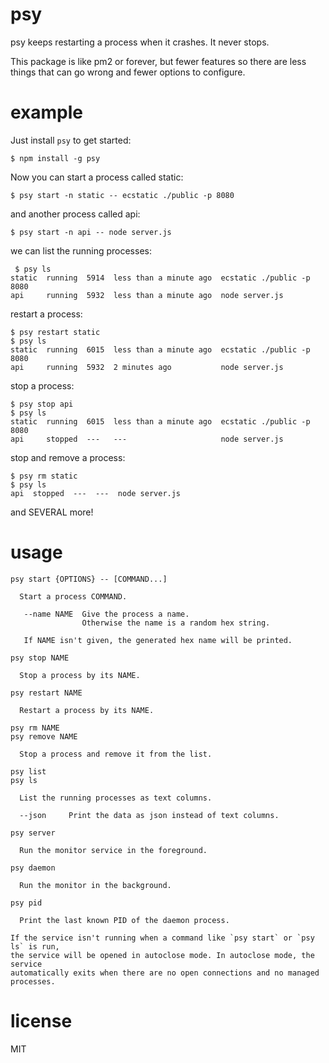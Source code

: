 # psy

psy keeps restarting a process when it crashes. It never stops.

This package is like pm2 or forever, but fewer features so there are less things
that can go wrong and fewer options to configure.

# example

Just install `psy` to get started:

```
$ npm install -g psy
```

Now you can start a process called static:

```
$ psy start -n static -- ecstatic ./public -p 8080
```

and another process called api:

```
$ psy start -n api -- node server.js
```

we can list the running processes:

```
 $ psy ls
static  running  5914  less than a minute ago  ecstatic ./public -p 8080
api     running  5932  less than a minute ago  node server.js
```

restart a process:

```
$ psy restart static
$ psy ls
static  running  6015  less than a minute ago  ecstatic ./public -p 8080
api     running  5932  2 minutes ago           node server.js
```

stop a process:

```
$ psy stop api
$ psy ls
static  running  6015  less than a minute ago  ecstatic ./public -p 8080
api     stopped  ---   ---                     node server.js
```

stop and remove a process:

```
$ psy rm static
$ psy ls
api  stopped  ---  ---  node server.js
```

and SEVERAL more!

# usage

```
psy start {OPTIONS} -- [COMMAND...]

  Start a process COMMAND.

   --name NAME  Give the process a name.
                Otherwise the name is a random hex string.

   If NAME isn't given, the generated hex name will be printed.

psy stop NAME

  Stop a process by its NAME.

psy restart NAME

  Restart a process by its NAME.

psy rm NAME
psy remove NAME

  Stop a process and remove it from the list.

psy list
psy ls

  List the running processes as text columns.

  --json     Print the data as json instead of text columns.

psy server

  Run the monitor service in the foreground.

psy daemon

  Run the monitor in the background.

psy pid

  Print the last known PID of the daemon process.

If the service isn't running when a command like `psy start` or `psy ls` is run,
the service will be opened in autoclose mode. In autoclose mode, the service
automatically exits when there are no open connections and no managed processes.
```

# license

MIT
